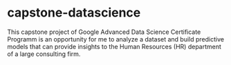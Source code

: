 # capstone-datascience

This capstone project of Google Advanced Data Science Certificate Programm is an opportunity for me to analyze a dataset and build predictive models that can provide insights to the Human Resources (HR) department of a large consulting firm.
